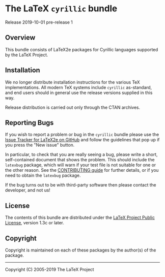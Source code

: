 The LaTeX `cyrillic` bundle
===========================

Release 2019-10-01 pre-release 1

Overview
--------

This bundle consists of LaTeX2e packages for Cyrillic languages
supported by the LaTeX Project.

Installation
------------

We no longer distribute installation instructions for the various TeX
implementations. All modern TeX systems include `cyrillic` as-standard, and end
users should in general use the release versions supplied in this way.

Release distribution is carried out only through the CTAN archives.

Reporting Bugs
--------------

If you wish to report a problem or bug in the `cyrillic` bundle
please use the [Issue Tracker for LaTeX2e on
GitHub](https://github.com/latex3/latex2e/issues)
and follow the guidelines that pop up if you press the "New issue" button.

In particular, to check that you are really seeing a bug, please write
a short, self-contained document that shows the problem. This should
include the `latexbug` package, which will warn if your test file is
not suitable for one or the other reason. See the [CONTRIBUTING
guide](https://github.com/latex3/latex2e/blob/main/CONTRIBUTING.md)
for further details, or if you need to obtain the `latexbug` package.

If the bug turns out to be with third-party software then please
contact the developer, and not us!

License
-------

The contents of this bundle are distributed under the [LaTeX Project
Public License](https://www.latex-project.org/lppl/lppl-1-3c/),
version 1.3c or later.

Copyright
---------

Copyright is maintained on each of these packages by the author(s)
of the package.

-----

<p>Copyright (C) 2005-2019 The LaTeX Project <br />
